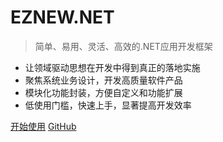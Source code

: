 # EZNEW.NET

> 简单、易用、灵活、高效的.NET应用开发框架

- 让领域驱动思想在开发中得到真正的落地实施
- 聚焦系统业务设计，开发高质量软件产品
- 模块化功能封装，方便自定义和功能扩展
- 低使用门槛，快速上手，显著提高开发效率

[开始使用](introduction)
[GitHub](https://github.com/eznew-net)